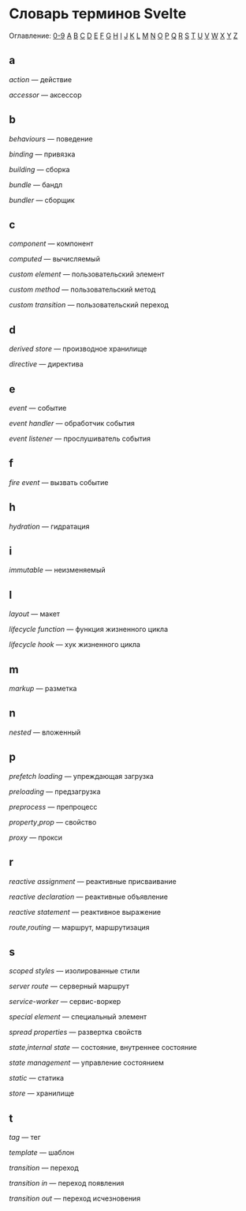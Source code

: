 # Словарь терминов Svelte

Оглавление: [0-9](#0-9) [A](#a) [B](#b) [C](#c) [D](#d) [E](#e) [F](#f) [G](#g) [H](#h) [I](#i) [J](#j) [K](#k) [L](#l) [M](#m) [N](#n) [O](#o) [P](#p) [Q](#q) [R](#r) [S](#s) [T](#t) [U](#u) [V](#v) [W](#w) [X](#x) [Y](#y) [Z](#z)

## a
*action* — действие

*accessor* — аксессор

## b

*behaviours* — поведение

*binding* — привязка

*building*  — сборка 

*bundle* — бандл

*bundler* — сборщик

## c
*component* — компонент

*computed* — вычисляемый

*сustom element* — пользовательский элемент

*сustom method* — пользовательский метод

*сustom transition* — пользовательский переход

## d
*derived store* — производное хранилище

*directive* — директива

## e
*event* — событие

*event handler* — обработчик события

*event listener* — прослушиватель события

## f
*fire event* — вызвать событие

## h
*hydration* — гидратация

## i
*immutable* — неизменяемый

## l
*layout* — макет

*lifecycle function* — функция жизненного цикла

*lifecycle hook* — хук жизненного цикла

## m
*markup* — разметка

## n
*nested* — вложенный

## p
*prefetch loading* — упреждающая загрузка 

*preloading* — предзагрузка 

*preprocess* — препроцесс 

*property*,*prop* — свойство

*proxy* — прокси

## r
*reactive assignment* — реактивные присваивание

*reactive declaration* — реактивные объявление

*reactive statement* — реактивное выражение

*route*,*routing* — маршрут, маршрутизация

## s
*scoped styles* — изолированные стили

*server route* — серверный маршрут

*service-worker* — сервис-воркер

*special element* — специальный элемент

*spread properties* — развертка свойств

*state*,*internal state* — состояние, внутреннее состояние

*state management* — управление состоянием

*static* — статика

*store* — хранилище

## t
*tag* — тег

*template* — шаблон

*transition* — переход

*transition in* — переход появления

*transition out* — переход исчезновения